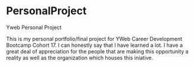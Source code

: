 # PersonalProject
Yweb Personal Project


This is my personal portfolio/final project for YWeb Career Development Bootcamp Cohort 17.
I can honestly say that I have learned a lot.  I have a great deal of appreciation for the 
people that are making this opportunity a reality as well as the organization which houses this iniative.

